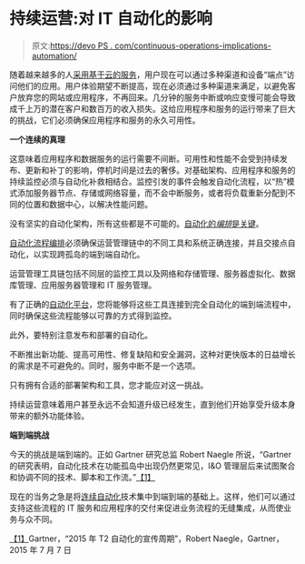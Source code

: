# 持续运营:对 IT 自动化的影响

> 原文:[https://devo PS . com/continuous-operations-implications-automation/](https://devops.com/continuous-operations-implications-automation/)

随着越来越多的人[采用基于云的服务](http://automic.com/private-public-cloud)，用户现在可以通过多种渠道和设备“端点”访问他们的应用。用户体验期望不断提高，现在必须通过多种渠道来满足，以避免客户放弃您的网站或应用程序，不再回来。几分钟的服务中断或响应变慢可能会导致成千上万的潜在客户和数百万的收入损失。这给应用程序和服务的运行带来了巨大的挑战，它们必须确保应用程序和服务的永久可用性。

**一个连续的真理**

这意味着应用程序和数据服务的运行需要不间断。可用性和性能不会受到持续发布、更新和补丁的影响，停机时间是过去的奢侈。对基础架构、应用程序和服务的持续监控必须与自动化补救相结合。监控引发的事件会触发自动化流程，以“热”模式添加服务器节点、存储或网络容量，而不会中断服务，或者将负载重新分配到不同的位置和数据中心，以解决性能问题。

没有坚实的自动化架构，所有这些都是不可能的。[自动化的*编排*是关键](automic.com)。

[自动化流程编排](http://automic.com/products/automic-service-orchestration)必须确保运营管理链中的不同工具和系统正确连接，并且交接点自动化，以实现跨孤岛的端到端自动化。

运营管理工具链包括不同层的监控工具以及网络和存储管理、服务器虚拟化、数据库管理、应用服务器管理和 IT 服务管理。

有了正确的[自动化平台](http://automic.com)，您将能够将这些工具连接到完全自动化的端到端流程中，同时确保这些流程能够以可靠的方式得到监控。

此外，要特别注意发布和部署的自动化。

不断推出新功能、提高可用性、修复缺陷和安全漏洞，这种对更快版本的日益增长的需求是不可避免的。同时，服务中断不是一个选项。

只有拥有合适的部署架构和工具，您才能应对这一挑战。

持续运营意味着用户甚至永远不会知道升级已经发生，直到他们开始享受升级本身带来的额外功能体验。

**端到端挑战**

今天的挑战是端到端的。正如 Gartner 研究总监 Robert Naegle 所说，“Gartner 的研究表明，自动化技术在功能孤岛中出现仍然更常见，I&O 管理层后来试图聚合和协调不同的技术、脚本和工作流。”[【1】](#_ftn1)

现在的当务之急是将[连续自动化](automic.com)技术集中到端到端的基础上。这样，他们可以通过支持这些流程的 IT 服务和应用程序的交付来促进业务流程的无缝集成，从而使业务与众不同。

[【1】](#_ftnref1)Gartner，“2015 年 T2 自动化的宣传周期”，Robert Naegle，Gartner，2015 年 7 月 7 日
